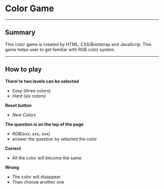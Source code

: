 # Color Game
---

## Summary

This color game is created by HTML, CSS/Bootstrap and JavaScrip.
This game helps user to get familiar with RGB color system.

---

## How to play

**There're two levels can be selected**
- *Easy* (three colors)
- *Hard* (six colors)

**Reset button**
- *New Colors*

**The question is on the top of the page**
- *RGB(xxx, xxx, xxx)*
- answer the question by selected the color 

**Correct**
- All the color will become the same 

**Wrong**
- The color will disappear
- Than choose another one